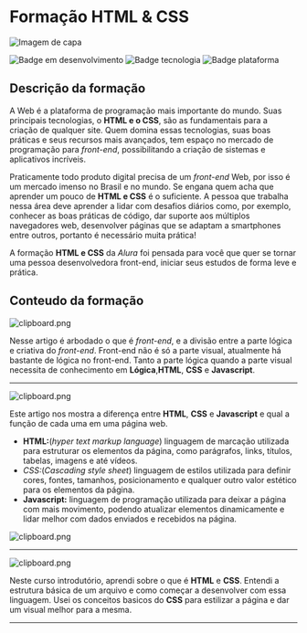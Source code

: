 # Formação HTML & CSS
![Imagem de capa](https://github.com/LucasUlerich/Alura-Formacao-HTML-CSS/blob/master/Imgs/chrome_5amO5ADXKy.png)


![Badge em desenvolvimento](https://img.shields.io/badge/Status-Em%20desenvolvimento-green)
![Badge tecnologia](https://img.shields.io/badge/Tecnologia-HTML%20%7C%20CSS-orange)
![Badge plataforma](https://img.shields.io/badge/Plataforma-Alura-blue)
## Descrição da formação

A Web é a plataforma de programação mais importante do mundo. Suas principais tecnologias, o **HTML e o CSS**, são as fundamentais para a criação de qualquer site. Quem domina essas tecnologias, suas boas práticas e seus recursos mais avançados, tem espaço no mercado de programação para *front-end*, possibilitando a criação de sistemas e aplicativos incríveis.

Praticamente todo produto digital precisa de um *front-end* Web, por isso é um mercado imenso no Brasil e no mundo. Se engana quem acha que aprender um pouco de **HTML e CSS** é o suficiente. A pessoa que trabalha nessa área deve aprender a lidar com desafios diários como, por exemplo, conhecer as boas práticas de código, dar suporte aos múltiplos navegadores web, desenvolver páginas que se adaptam a smartphones entre outros, portanto é necessário muita prática!

A formação **HTML e CSS** da *Alura* foi pensada para você que quer se tornar uma pessoa desenvolvedora front-end, iniciar seus estudos de forma leve e prática.

## Conteudo da formação

![clipboard.png](inkdrop://file:wQHtGiw5i)

Nesse artigo é arbodado o que é *front-end*, e a divisão entre a parte lógica e criativa do *front-end*. Front-end não é só a parte visual, atualmente há bastante de lógica no front-end. Tanto a parte lógica quando a parte visual necessita de conhecimento em **Lógica**,**HTML**, **CSS** e **Javascript**. 

***

![clipboard.png](inkdrop://file:gZHqIN-El)

Este artigo nos mostra a diferença entre **HTML**, **CSS** e **Javascript** e qual a função de cada uma em uma página web.
* **HTML:**(*hyper text markup language*) linguagem de marcação utilizada para estruturar os elementos da página, como parágrafos, links, títulos, tabelas, imagens e até vídeos.
* *CSS:*(*Cascading style sheet*) linguagem de estilos utilizada para definir cores, fontes, tamanhos, posicionamento e qualquer outro valor estético para os elementos da página.
* **Javascript:** linguagem de programação utilizada para deixar a página com mais movimento, podendo atualizar elementos dinamicamente e lidar melhor com dados enviados e recebidos na página.

![clipboard.png](inkdrop://file:inMXKQnCo)
***

![clipboard.png](inkdrop://file:xE9rB4WHo)

Neste curso introdutório, aprendi sobre o que é **HTML** e **CSS**. Entendi a estrutura básica de um arquivo e como começar a desenvolver com essa linguagem. Usei os conceitos basicos do **CSS** para estilizar a página e dar um visual melhor para a mesma.

***

